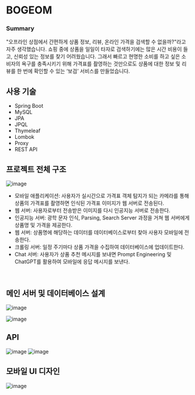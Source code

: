 # BOGEOM

### Summary
"오프라인 상점에서 간편하게 상품 정보, 리뷰, 온라인 가격을 검색할 수 없을까?"라고 자주 생각했습니다. 쇼핑 중에 상품을 일일이 타자로 검색하기에는 많은 시간 비용이 들고, 신뢰성 있는 정보를 찾기 어려웠습니다. 그래서 빠르고 현명한 소비를 하고 싶은 소비자의 욕구를 충족시키기 위해 가격표를 촬영하는 것만으로도 상품에 대한 정보 및 리뷰를 한 번에 확인할 수 있는 ‘보검’ 서비스를 만들었습니다.

## 사용 기술
- Spring Boot
-  MySQL
-  JPA
-  JPQL
-  Thymeleaf
-  Lombok
-  Proxy
-  REST API

## 프로젝트 전체 구조
![image](https://github.com/Starlight258/Bogeom_Server/assets/78211281/fbb350ac-294e-4ab7-b038-cda62465660c)

- 모바일 애플리케이션: 사용자가 실시간으로 가격표 객체 탐지가 되는 카메라를 통해 상품의 가격표를 촬영하면 인식된 가격표 이미지가 웹 서버로 전송된다. 
- 웹 서버: 사용자로부터 전송받은 이미지를 다시 인공지능 서버로 전송한다. 
- 인공지능 서버: 광학 문자 인식, Parsing, Search Server 과정을 거쳐 웹 서버에게 상품명 및 가격을 제공한다. 
- 웹 서버: 상품명에 해당하는 데이터를 데이터베이스로부터 찾아 사용자 모바일에 전송한다. 
- 크롤링 서버: 일정 주기마다 상품 가격을 수집하여 데이터베이스에 업데이트한다. 
- Chat 서버: 사용자가 상품 추천 메시지를 보내면 Prompt Engineering 및 ChatGPT를 활용하여 모바일에 응답 메시지를 보낸다.

</br>

## 메인 서버 및 데이터베이스 설계
![image](https://github.com/Starlight258/Bogeom/assets/78211281/35f90b08-7854-4f74-9ef1-97d71e3d45d7)

![image](https://github.com/Starlight258/Bogeom_Server/assets/78211281/2ab8f4e2-dfcd-4c73-8301-1c37fcbf8ee3)
</br>

## API
![image](https://github.com/Starlight258/Bogeom_Server/assets/78211281/444621fb-f645-497d-898d-f57442c32c73)
![image](https://github.com/Starlight258/Bogeom_Server/assets/78211281/e6491657-c80d-47c5-9cdb-65207454ece4)

## 모바일 UI 디자인
![image](https://github.com/Starlight258/Bogeom_Server/assets/78211281/86395197-31b2-4411-a2cb-f80d0ea4c80b)

